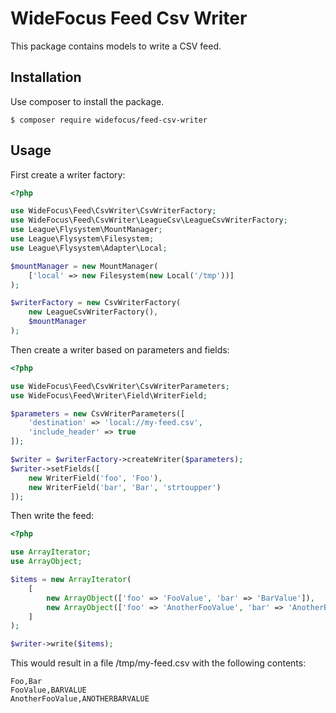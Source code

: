 # WideFocus Feed Csv Writer

This package contains models to write a CSV feed.

## Installation

Use composer to install the package.

```shell
$ composer require widefocus/feed-csv-writer
```

## Usage

First create a writer factory:

```php
<?php

use WideFocus\Feed\CsvWriter\CsvWriterFactory;
use WideFocus\Feed\CsvWriter\LeagueCsv\LeagueCsvWriterFactory;
use League\Flysystem\MountManager;
use League\Flysystem\Filesystem;
use League\Flysystem\Adapter\Local;

$mountManager = new MountManager(
    ['local' => new Filesystem(new Local('/tmp'))]
);

$writerFactory = new CsvWriterFactory(
    new LeagueCsvWriterFactory(),
    $mountManager
);
```

Then create a writer based on parameters and fields:

```php
<?php

use WideFocus\Feed\CsvWriter\CsvWriterParameters;
use WideFocus\Feed\Writer\Field\WriterField;

$parameters = new CsvWriterParameters([
    'destination' => 'local://my-feed.csv',
    'include_header' => true
]);

$writer = $writerFactory->createWriter($parameters);
$writer->setFields([
    new WriterField('foo', 'Foo'),
    new WriterField('bar', 'Bar', 'strtoupper')
]);
```

Then write the feed:

```php
<?php

use ArrayIterator;
use ArrayObject;

$items = new ArrayIterator(
    [
        new ArrayObject(['foo' => 'FooValue', 'bar' => 'BarValue']),
        new ArrayObject(['foo' => 'AnotherFooValue', 'bar' => 'AnotherBarValue'])
    ]
);

$writer->write($items);
```

This would result in a file /tmp/my-feed.csv with the following contents:

```text
Foo,Bar
FooValue,BARVALUE
AnotherFooValue,ANOTHERBARVALUE
```